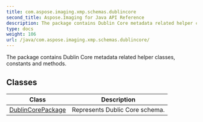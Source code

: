 ```yaml
---
title: com.aspose.imaging.xmp.schemas.dublincore
second_title: Aspose.Imaging for Java API Reference
description: The package contains Dublin Core metadata related helper classes constants and methods.
type: docs
weight: 106
url: /java/com.aspose.imaging.xmp.schemas.dublincore/
---
```


The package contains Dublin Core metadata related helper classes, constants and methods.


## Classes

| Class | Description |
| --- | --- |
| [DublinCorePackage](../com.aspose.imaging.xmp.schemas.dublincore/dublincorepackage) | Represents Dublic Core schema. |
